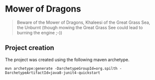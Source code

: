 # Mower of Dragons

> Beware of the Mower of Dragons, Khaleesi of the Great Grass Sea, the Unburnt (though mowing the Great Grass See could lead to burning the engine ;-))

## Project creation

The project was created using the following maven archetype.

```
mvn archetype:generate -DarchetypeGroupId=org.spilth -DarchetypeArtifactId=java8-junit4-quickstart
```

